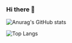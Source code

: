 ### Hi there 👋

![Anurag's GitHub stats](https://github-readme-stats.vercel.app/api?username=gaetaegoo&show_icons=true&theme=radical)

![Top Langs](https://github-readme-stats.vercel.app/api/top-langs/?username=gaetaegoo&layout=compact&theme=radical)
